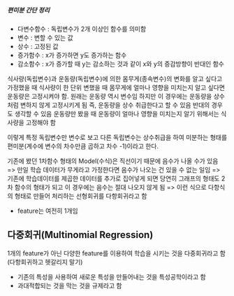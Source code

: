 ##### 편미분 간단 정리
- 다변수함수 : 독립변수가 2개 이상인 함수를 의미함
- 변수 : 변할 수 있는 값
- 상수 : 고정된 값
- 증가함수 : x가 증가하면 y도 증가하는 함수
- 감소함수 : x가 증가할 때 y는 감소하는 것과 같이 x와 y의 증감방향이 반대인 함수

식사량(독립변수)과 운동량(독립변수)에 의한 몸무게(종속변수)의 변화를 알고 싶다고 가정했을 때 식사량이 한 단위 변했을 때 몸무게에 얼마나 영향을 미치는지 알고 싶다면 운동량은 고정시켜야 함. 
원래는 운동량 역시 변수임 하지만 이 경우에는 운동량을 상수처럼 변하지 않게 고정시키게 됨 즉, 운동량을 상수 취급한다고 할 수 있음
반대의 경우도 생각할 수 있음 운동량만 봤을 때 운동량이 얼마나 영향을 미치는지 알기 위해서는 식사량을 고정해야 함

이렇게 특정 독립변수만 변수로 보고 다른 독립변수는 상수취급을 하여 미분하는 형태를 편미분(계수에 변수의 차수만큼 곱하고 차수 -1)이라고 한다.


기존에 봤던 1차함수 형태의 Model(수식)은 직선이기 때문에 음수가 나올 수가 있음 
=> 만일 학습 데이터가 무게라고 가정한다면 음수가 나오는 건 있을 수 없는 일임
=> 기존에 학습데이터를 제곱한 데이터를 추가로 집어넣게 되면 당연히 그래프의 형태도 2차 함수의 형태가 되고 이 경우에는 음수는 절대 나오지 않게 됨
=> 이런 식으로 다항식의 형태로 만들어 처리하는 선형회귀를 다항회귀라고 함
- feature는 여전히 1개임

## 다중회귀(Multinomial Regression)
1개의 feature가 아닌 다양한 feature를 이용하여 학습을 시키는 것을 다중회귀라고 함(다항회귀하고 헷갈리지 말기)

- 기존의 특성을 사용하여 새로운 특성을 만들어내는 것을 특성공학이라고 함
- 과대적합되는 것을 막는 것을 규제라고 함

 



